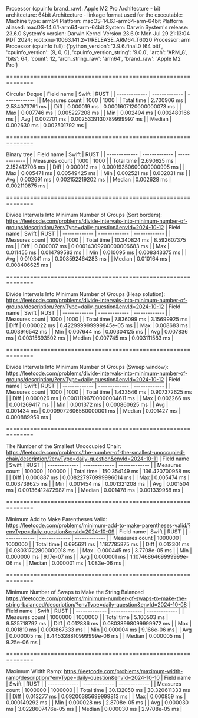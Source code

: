 Processor (cpuinfo brand_raw): Apple M2 Pro
Architecture - bit architecture: 64bit
Architecture - linkage format used for the executable: 
Machine type: arm64
Platform: macOS-14.6.1-arm64-arm-64bit
Platform aliased: macOS-14.6.1-arm64-arm-64bit
System: Darwin
System's release: 23.6.0
System's version: Darwin Kernel Version 23.6.0: Mon Jul 29 21:13:04 PDT 2024; root:xnu-10063.141.2~1/RELEASE_ARM64_T6020
Processor: arm
Processor (cpuinfo full): {'python_version': '3.9.6.final.0 (64 bit)', 'cpuinfo_version': [9, 0, 0], 'cpuinfo_version_string': '9.0.0', 'arch': 'ARM_8', 'bits': 64, 'count': 12, 'arch_string_raw': 'arm64', 'brand_raw': 'Apple M2 Pro'}

==============================================================

Circular Deque
| Field name  | Swift          | RUST         |
| ------------- | ------------- | ------------- |
| Measures count      | 1000 | 1000 |
| Total time      | 2.700906 ms  | 2.534073791 ms  |
| Diff | 0.000019 ms  | 0.0001607120000000073 ms  |
| Max | 0.007746 ms  | 0.005227208 ms  |
| Min | 0.002494 ms  | 0.002480166 ms  |
| Avg | 0.002701 ms  | 0.0025339130789999997 ms  |
| Median | 0.002630 ms  | 0.002501792 ms  |
    
==============================================================

Binary tree
| Field name  | Swift          | RUST         |
| ------------- | ------------- | ------------- |
| Measures count      | 1000 | 1000 |
| Total time      | 2.690625 ms  | 2.152412708 ms  |
| Diff | 0.000012 ms  | 0.00019350600000000995 ms  |
| Max | 0.005471 ms  | 0.00549425 ms  |
| Min | 0.002521 ms  | 0.002031 ms  |
| Avg | 0.002691 ms  | 0.002152219202 ms  |
| Median | 0.002628 ms  | 0.002110875 ms  |
    
==============================================================

Divide Intervals Into Minimum Number of Groups (Sort borders): https://leetcode.com/problems/divide-intervals-into-minimum-number-of-groups/description/?envType=daily-question&envId=2024-10-12
| Field name  | Swift          | RUST         |
| ------------- | ------------- | ------------- |
| Measures count      | 1000 | 1000 |
| Total time      | 10.340824 ms  | 8.592607375 ms  |
| Diff | 0.000007 ms  | 0.00014309200000006683 ms  |
| Max | 0.011455 ms  | 0.014799583 ms  |
| Min | 0.010095 ms  | 0.008343375 ms  |
| Avg | 0.010341 ms  | 0.008592464283 ms  |
| Median | 0.010164 ms  | 0.008406625 ms  |
    
==============================================================

Divide Intervals Into Minimum Number of Groups (Heap solution): https://leetcode.com/problems/divide-intervals-into-minimum-number-of-groups/description/?envType=daily-question&envId=2024-10-12
| Field name  | Swift          | RUST         |
| ------------- | ------------- | ------------- |
| Measures count      | 1000 | 1000 |
| Total time      | 7.836099 ms  | 3.15699925 ms  |
| Diff | 0.000022 ms  | 6.422999999999845e-05 ms  |
| Max | 0.008683 ms  | 0.003916542 ms  |
| Min | 0.007644 ms  | 0.00304125 ms  |
| Avg | 0.007836 ms  | 0.00315693502 ms  |
| Median | 0.007745 ms  | 0.003111583 ms  |
    
==============================================================

Divide Intervals Into Minimum Number of Groups (Sweep window): https://leetcode.com/problems/divide-intervals-into-minimum-number-of-groups/description/?envType=daily-question&envId=2024-10-12
| Field name  | Swift          | RUST         |
| ------------- | ------------- | ------------- |
| Measures count      | 1000 | 1000 |
| Total time      | 1.433546 ms  | 0.907372625 ms  |
| Diff | 0.000026 ms  | 0.00011196700000004611 ms  |
| Max | 0.002266 ms  | 0.001269417 ms  |
| Min | 0.001372 ms  | 0.000860625 ms  |
| Avg | 0.001434 ms  | 0.0009072606580000001 ms  |
| Median | 0.001427 ms  | 0.000889959 ms  |
    
==============================================================

The Number of the Smallest Unoccupied Chair: https://leetcode.com/problems/the-number-of-the-smallest-unoccupied-chair/description/?envType=daily-question&envId=2024-10-11
| Field name  | Swift          | RUST         |
| ------------- | ------------- | ------------- |
| Measures count      | 100000 | 100000 |
| Total time      | 150.354149 ms  | 136.420700958 ms  |
| Diff | 0.000887 ms  | 0.008227970999996614 ms  |
| Max | 0.005474 ms  | 0.003739625 ms  |
| Min | 0.001454 ms  | 0.001321208 ms  |
| Avg | 0.001504 ms  | 0.00136412472987 ms  |
| Median | 0.001478 ms  | 0.001339958 ms  |
    
==============================================================

Minimum Add to Make Parentheses Valid: https://leetcode.com/problems/minimum-add-to-make-parentheses-valid/?envType=daily-question&envId=2024-10-09
| Field name  | Swift          | RUST         |
| ------------- | ------------- | ------------- |
| Measures count      | 1000000 | 1000000 |
| Total time      | 0.695621 ms  | 1.187785875 ms  |
| Diff | 0.012301 ms  | 0.08031722800000018 ms  |
| Max | 0.000445 ms  | 3.7708e-05 ms  |
| Min | 0.000000 ms  | 9.17e-07 ms  |
| Avg | 0.000001 ms  | 1.1074686469999999e-06 ms  |
| Median | 0.000001 ms  | 1.083e-06 ms  |
    
==============================================================

Minimum Number of Swaps to Make the String Balanced https://leetcode.com/problems/minimum-number-of-swaps-to-make-the-string-balanced/description/?envType=daily-question&envId=2024-10-08
| Field name  | Swift          | RUST         |
| ------------- | ------------- | ------------- |
| Measures count      | 1000000 | 1000000 |
| Total time      | 5.100503 ms  | 9.525718792 ms  |
| Diff | 0.012886 ms  | 0.08038998099999972 ms  |
| Max | 0.001810 ms  | 0.000867333 ms  |
| Min | 0.000004 ms  | 9.166e-06 ms  |
| Avg | 0.000005 ms  | 9.445328810999999e-06 ms  |
| Median | 0.000005 ms  | 9.25e-06 ms  |
    
==============================================================

Maximum Width Ramp: https://leetcode.com/problems/maximum-width-ramp/description/?envType=daily-question&envId=2024-10-10
| Field name  | Swift          | RUST         |
| ------------- | ------------- | ------------- |
| Measures count      | 1000000 | 1000000 |
| Total time      | 30.132050 ms  | 30.320611333 ms  |
| Diff | 0.013277 ms  | 0.09200385699999813 ms  |
| Max | 0.000859 ms  | 0.000149292 ms  |
| Min | 0.000028 ms  | 2.8708e-05 ms  |
| Avg | 0.000030 ms  | 3.0228607476e-05 ms  |
| Median | 0.000030 ms  | 2.9708e-05 ms  |
    
